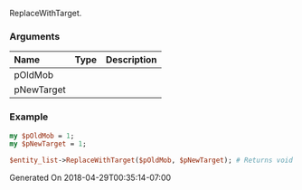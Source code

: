 ReplaceWithTarget.
### Arguments
**Name**|**Type**|**Description**
:---|:---|:---
pOldMob||
pNewTarget||

### Example

```perl
my $pOldMob = 1;
my $pNewTarget = 1;

$entity_list->ReplaceWithTarget($pOldMob, $pNewTarget); # Returns void
```


Generated On 2018-04-29T00:35:14-07:00